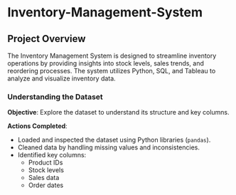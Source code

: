 # Inventory-Management-System
## Project Overview

The Inventory Management System is designed to streamline inventory operations by providing insights into stock levels, sales trends, and reordering processes. The system utilizes Python, SQL, and Tableau to analyze and visualize inventory data.


### Understanding the Dataset
**Objective**: Explore the dataset to understand its structure and key columns.

**Actions Completed**:
- Loaded and inspected the dataset using Python libraries (`pandas`).
- Cleaned data by handling missing values and inconsistencies.
- Identified key columns:
  - Product IDs
  - Stock levels
  - Sales data
  - Order dates


